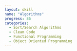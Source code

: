 ```yaml
---
layout: skill
name: "Algorithms"
progress: 86
categories:
  - Sort/Search Algorithms
  - Clean Code
  - Functional Programming
  - Object Oriented Programming
---
```

